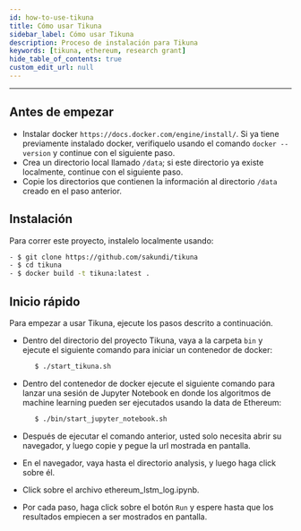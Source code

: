 ```yaml
---
id: how-to-use-tikuna
title: Cómo usar Tikuna
sidebar_label: Cómo usar Tikuna
description: Proceso de instalación para Tikuna
keywords: [tikuna, ethereum, research grant]
hide_table_of_contents: true
custom_edit_url: null
---
```


---

## Antes de empezar

* Instalar docker `https://docs.docker.com/engine/install/`. Si ya tiene previamente instalado docker, verifiquelo usando el comando `docker --version` y continue con el siguiente paso.
* Crea un directorio local llamado `/data`; si este directorio ya existe localmente, continue con el siguiente paso.
* Copie los directorios que contienen la información al directorio `/data` creado en el paso anterior.


## Instalación

Para correr este proyecto, instalelo localmente usando:
```bash
- $ git clone https://github.com/sakundi/tikuna
- $ cd tikuna
- $ docker build -t tikuna:latest .
```

## Inicio rápido

Para empezar a usar Tikuna, ejecute los pasos descrito a continuación.

* Dentro del directorio del proyecto Tikuna, vaya a la carpeta `bin` y ejecute el siguiente comando para iniciar un contenedor de docker:

  ```bash
     $ ./start_tikuna.sh
  ```
* Dentro del contenedor de docker ejecute el siguiente comando para lanzar una sesión de Jupyter Notebook en donde los algoritmos de machine learning pueden ser ejecutados usando la data de Ethereum: 

  ```bash
     $ ./bin/start_jupyter_notebook.sh
  ```
* Después de ejecutar el comando anterior, usted solo necesita abrir su navegador, y luego copie y pegue la url mostrada en pantalla.

<div className="readmeUrlJupyter url"></div>

* En el navegador, vaya hasta el directorio analysis, y luego haga click sobre él.

<div className="readmeClickAnalisys click"></div>

* Click sobre el archivo ethereum_lstm_log.ipynb.

<div className="readmeClickScript script"></div>

* Por cada paso, haga click sobre el botón `Run` y espere hasta que los resultados empiecen a ser mostrados en pantalla.

<div className="readmeRunResults run"></div>
